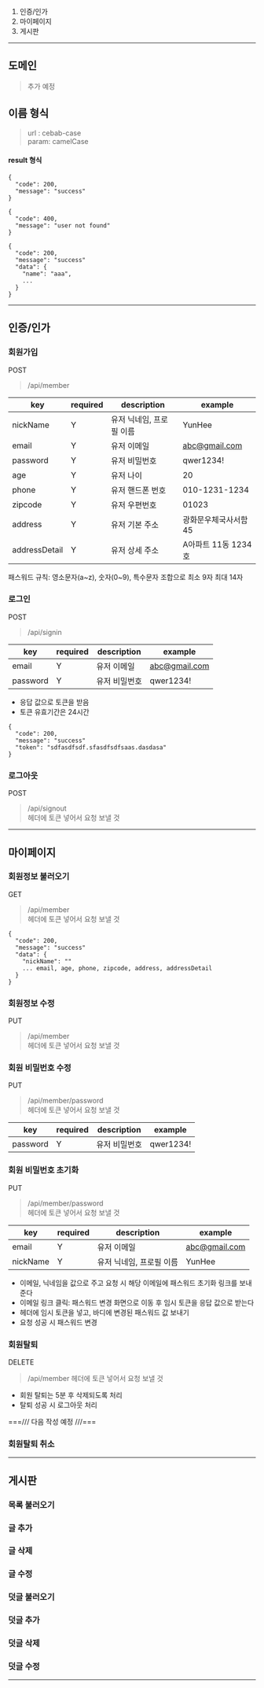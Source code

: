 1. 인증/인가 
2. 마이페이지
3. 게시판
--- 

## 도메인

> 추가 예정

## 이름 형식

> url : cebab-case   
> param: camelCase

#### result 형식

```
{
  "code": 200,
  "message": "success"
}
```

```
{
  "code": 400,
  "message": "user not found"
}
```

```
{
  "code": 200,
  "message": "success"
  "data": {
    "name": "aaa",
    ...
  }
}

```

---

## 인증/인가

### 회원가입

POST   
> /api/member

|key|required|description|example|
|---|---|---|---|
|nickName|Y|유저 닉네임, 프로필 이름|YunHee|
|email|Y|유저 이메일|abc@gmail.com|
|password|Y|유저 비밀번호|qwer1234!|
|age|Y|유저 나이|20|
|phone|Y|유저 핸드폰 번호|010-1231-1234|
|zipcode|Y|유저 우편번호|01023|
|address|Y|유저 기본 주소|광화문우체국사서함 45|
|addressDetail|Y|유저 상세 주소|A아파트 11동 1234호|

패스워드 규칙: 영소문자(a~z), 숫자(0~9), 특수문자 조합으로 최소 9자 최대 14자




### 로그인

POST  
> /api/signin

|key|required|description|example|
|---|---|---|---|
|email|Y|유저 이메일|abc@gmail.com|
|password|Y|유저 비밀번호|qwer1234!|

- 응답 값으로 토큰을 받음
- 토큰 유효기간은 24시간

```
{
  "code": 200,
  "message": "success"
  "token": "sdfasdfsdf.sfasdfsdfsaas.dasdasa"
}
```


### 로그아웃

POST  
> /api/signout  
헤더에 토큰 넣어서 요청 보낼 것 

---

## 마이페이지

### 회원정보 불러오기
GET
> /api/member  
헤더에 토큰 넣어서 요청 보낼 것 


```
{
  "code": 200,
  "message": "success"
  "data": {
    "nickName": ""
    ... email, age, phone, zipcode, address, addressDetail
  }
}
```


### 회원정보 수정
PUT
> /api/member  
헤더에 토큰 넣어서 요청 보낼 것 


### 회원 비밀번호 수정

PUT  
> /api/member/password  
헤더에 토큰 넣어서 요청 보낼 것

|key|required|description|example|
|---|---|---|---|
|password|Y|유저 비밀번호|qwer1234!|



### 회원 비밀번호 초기화
PUT  
> /api/member/password  
헤더에 토큰 넣어서 요청 보낼 것

|key|required|description|example|
|---|---|---|---|
|email|Y|유저 이메일|abc@gmail.com|
|nickName|Y|유저 닉네임, 프로필 이름|YunHee|

- 이메일, 닉네임을 값으로 주고 요청 시 해당 이메일에 패스워드 초기화 링크를 보내준다
- 이메일 링크 클릭: 패스워드 변경 화면으로 이동 후 임시 토큰을 응답 값으로 받는다  
- 헤더에 임시 토큰을 넣고, 바디에 변경된 패스워드 값 보내기
- 요청 성공 시 패스워드 변경


### 회원탈퇴

DELETE  
> /api/member
헤더에 토큰 넣어서 요청 보낼 것  

- 회원 탈퇴는 5분 후 삭제되도록 처리
- 탈퇴 성공 시 로그아웃 처리


===/// 다음 작성 예정 ///===

### 회원탈퇴 취소

--- 

## 게시판

### 목록 불러오기 

### 글 추가

### 글 삭제 

### 글 수정

### 덧글 불러오기

### 덧글 추가

### 덧글 삭제 

### 덧글 수정

---


